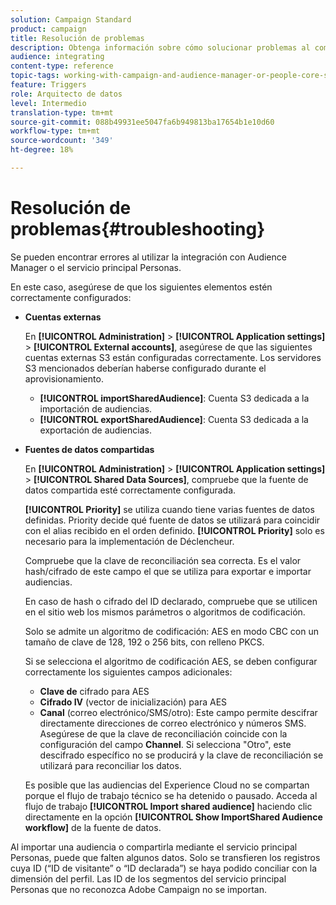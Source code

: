 ```yaml
---
solution: Campaign Standard
product: campaign
title: Resolución de problemas
description: Obtenga información sobre cómo solucionar problemas al compartir recursos.
audience: integrating
content-type: reference
topic-tags: working-with-campaign-and-audience-manager-or-people-core-service
feature: Triggers
role: Arquitecto de datos
level: Intermedio
translation-type: tm+mt
source-git-commit: 088b49931ee5047fa6b949813ba17654b1e10d60
workflow-type: tm+mt
source-wordcount: '349'
ht-degree: 18%

---
```



# Resolución de problemas{#troubleshooting}

Se pueden encontrar errores al utilizar la integración con Audience Manager o el servicio principal Personas.

En este caso, asegúrese de que los siguientes elementos estén correctamente configurados:

* **Cuentas externas**

   En **[!UICONTROL Administration]** > **[!UICONTROL Application settings]** > **[!UICONTROL External accounts]**, asegúrese de que las siguientes cuentas externas S3 están configuradas correctamente. Los servidores S3 mencionados deberían haberse configurado durante el aprovisionamiento.

   * **[!UICONTROL importSharedAudience]**: Cuenta S3 dedicada a la importación de audiencias.
   * **[!UICONTROL exportSharedAudience]**: Cuenta S3 dedicada a la exportación de audiencias.

* **Fuentes de datos compartidas**

   En **[!UICONTROL Administration]** > **[!UICONTROL Application settings]** > **[!UICONTROL Shared Data Sources]**, compruebe que la fuente de datos compartida esté correctamente configurada.

   **[!UICONTROL Priority]** se utiliza cuando tiene varias fuentes de datos definidas. Priority decide qué fuente de datos se utilizará para coincidir con el alias recibido en el orden definido. **[!UICONTROL Priority]** solo es necesario para la implementación de Déclencheur.

   Compruebe que la clave de reconciliación sea correcta. Es el valor hash/cifrado de este campo el que se utiliza para exportar e importar audiencias.

   En caso de hash o cifrado del ID declarado, compruebe que se utilicen en el sitio web los mismos parámetros o algoritmos de codificación.

   Solo se admite un algoritmo de codificación: AES en modo CBC con un tamaño de clave de 128, 192 o 256 bits, con relleno PKCS.

   Si se selecciona el algoritmo de codificación AES, se deben configurar correctamente los siguientes campos adicionales:

   * **Clave de** cifrado para AES
   * **Cifrado IV**  (vector de inicialización) para AES
   * **Canal**  (correo electrónico/SMS/otro): Este campo permite descifrar directamente direcciones de correo electrónico y números SMS. Asegúrese de que la clave de reconciliación coincide con la configuración del campo **Channel**. Si selecciona &quot;Otro&quot;, este descifrado específico no se producirá y la clave de reconciliación se utilizará para reconciliar los datos.

   Es posible que las audiencias del Experience Cloud no se compartan porque el flujo de trabajo técnico se ha detenido o pausado. Acceda al flujo de trabajo **[!UICONTROL Import shared audience]** haciendo clic directamente en la opción **[!UICONTROL Show ImportShared Audience workflow]** de la fuente de datos.

Al importar una audiencia o compartirla mediante el servicio principal Personas, puede que falten algunos datos. Solo se transfieren los registros cuya ID (“ID de visitante” o “ID declarada”) se haya podido conciliar con la dimensión del perfil. Las ID de los segmentos del servicio principal Personas que no reconozca Adobe Campaign no se importan.
